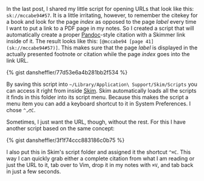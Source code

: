 In the last post, I shared my little script for opening URLs that look
like this: `sk://mccabe94#57`. It is a little irritating, however, to
remember the citekey for a book and look for the page *index* as
opposed to the page *label* every time I want to put a link to a PDF
page in my notes. So I created a script that will automatically create a
proper [Pandoc][]-style citation with a Skimmer link inside of it. The
result looks like this: `[@mccabe94 [page 41](sk://mccabe94#57)]`. This
makes sure that the page *label* is displayed in the actually presented
footnote or citation while the page *index* goes into the link URL.

 [Pandoc]: http://johnmacfarlane.net/pandoc/

{% gist dansheffler/77d53e6a4b281bb2f534 %}

By saving this script into `~/Library/Application\ Support/Skim/Scripts` you can access it right from inside [Skim].  Skim automatically loads all the scripts it finds in this folder into its script menu.  Because this makes the script a menu item you can add a keyboard shortcut to it in System Preferences.  I chose `^⎇C`.  

[Skim]: http://skim-app.sourceforge.net

Sometimes, I just want the URL, though, without the rest.  For this I have another script based on the same concept:

{% gist dansheffler/3f1f74ccc883186c0b75 %}

I also put this in Skim's script folder and assigned it the shortcut `^⌘C`.  This way I can quickly grab either a complete citation from what I am reading or just the URL to it, tab over to Vim, drop it in my notes with `⌘V`, and tab back in just a few seconds.



